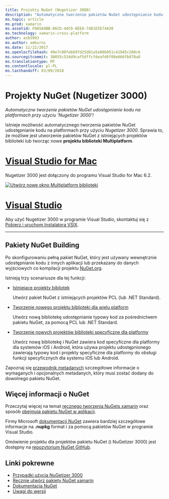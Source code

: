 ```yaml
---
title: Projekty NuGet (Nugetizer 3000)
description: "Automatyczne tworzenie pakietów NuGet udostępnianie kodu na platformach przy użyciu 'Nugetizer 3000'!"
ms.topic: article
ms.prod: xamarin
ms.assetid: F0A5A9BB-86CD-44C9-8EE8-74D1E5E74A30
ms.technology: xamarin-cross-platform
author: asb3993
ms.author: amburns
ms.date: 11/22/2017
ms.openlocfilehash: 49e7c00feb697d25d61a5e09b051c41945c260c6
ms.sourcegitcommit: 30055c534d9caf5dffcfdeafd6f08e666fb870a8
ms.translationtype: MT
ms.contentlocale: pl-PL
ms.lasthandoff: 03/09/2018
---
```

# <a name="nuget-projects-nugetizer-3000"></a>Projekty NuGet (Nugetizer 3000)

_Automatyczne tworzenie pakietów NuGet udostępnianie kodu na platformach przy użyciu 'Nugetizer 3000'!_

Istnieje możliwość automatycznego tworzenia pakietów NuGet udostępnianie kodu na platformach przy użyciu _Nugetizer 3000_. Sprawia to, że możliwe jest utworzenie pakietów NuGet z istniejących projektów biblioteki lub tworząc nowe **projektu biblioteki Multiplatform**.

# <a name="visual-studio-for-mactabvsmac"></a>[Visual Studio for Mac](#tab/vsmac)

Nugetizer 3000 jest dołączony do programu Visual Studio for Mac 6.2.

[![](images/mulitplatform-library-sml.png "Utwórz nowe okno Multiplatform biblioteki")](images/mulitplatform-library.png#lightbox)

# <a name="visual-studiotabvswin"></a>[Visual Studio](#tab/vswin)

Aby użyć Nugetizer 3000 w programie Visual Studio, skontaktuj się z [Pobierz i uruchom Instalatora VSIX](http://bit.ly/nugetizer-2017).

-----

## <a name="building-nuget-packages"></a>Pakiety NuGet Building

Po skonfigurowaniu pełną pakiet NuGet, który jest używany wewnętrznie udostępnianie kodu z innych aplikacji lub przekazany do danych wyjściowych co kompilacji projektu [NuGet.org](https://www.nuget.org).

Istnieją trzy scenariusze dla tej funkcji:

- [Istniejące projekty bibliotek](existing-library.md)

  Utwórz pakiet NuGet z istniejących projektów PCL (lub .NET Standard).

- [Tworzenie nowego projektu biblioteki dla wielu platform](single-codebase.md)

  Utwórz nową bibliotekę udostępnianie typowy kod za pośrednictwem pakietu NuGet, za pomocą PCL lub .NET Standard.

- [Tworzenie nowych projektów biblioteki specyficzne dla platformy](platform-specific.md)

  Utwórz nową bibliotekę i NuGet zawiera kod specyficzne dla platformy dla systemów iOS i Android, która używa projektu udostępnionego zawierają typowy kod i projekty specyficzne dla platformy do obsługi funkcji specyficznych dla systemu iOS lub Android.

Zapoznaj się [przewodnik metadanych](metadata.md) szczegółowe informacje o wymaganych i opcjonalnych metadanych, który musi zostać dodany do dowolnego pakietu NuGet.


## <a name="further-nuget-information"></a>Więcej informacji o NuGet

Przeczytaj więcej na temat [ręcznego tworzenia NuGets xamarin](~/cross-platform/app-fundamentals/nuget-manual.md) oraz sposób [obejmują pakietu NuGet w aplikacji](https://docs.microsoft.com/visualstudio/mac/nuget-walkthrough).

Firmy Microsoft [dokumentacji NuGet](https://docs.microsoft.com/nuget/) zawiera bardziej szczegółowe informacje na **.nupkg** format i za pomocą pakietów NuGet w programie Visual Studio.

Omówienie projektu dla projektów pakietu NuGet () NuGetizer 3000) jest dostępny na [repozytorium NuGet GitHub](https://github.com/NuGet/Home/wiki/NuGetizer-3000).


## <a name="related-links"></a>Linki pokrewne

- [Przypadki użycia NuGetizer 3000](https://github.com/NuGet/Home/wiki/NuGetizer-Core-Scenarios)
- [Ręcznie utwórz pakiety NuGet xamarin](~/cross-platform/app-fundamentals/nuget-manual.md)
- [Dokumentacja NuGet](https://docs.microsoft.com/nuget/)
- [Uwagi do wersji](https://developer.xamarin.com/releases/studio/xamarin.studio_6.2/xamarin.studio_6.2/#NuGetizer_3000)
